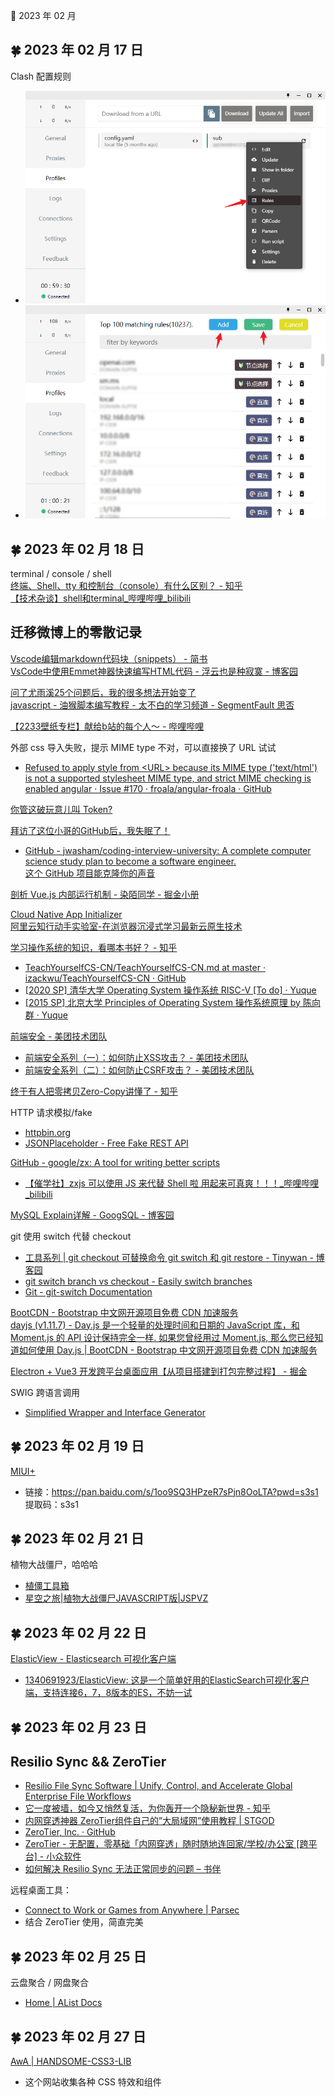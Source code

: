 🍉 2023 年 02 月


## 🍀 2023 年 02 月 17 日

  
 Clash 配置规则  
  - ![image.png](./asserts/image_1676630234465_0.png)  
  - ![image.png](./asserts/image_1676630280666_0.png)  
  
  




## 🍀 2023 年 02 月 18 日

 terminal / console / shell  
 [终端、Shell、tty 和控制台（console）有什么区别？ - 知乎](https://www.zhihu.com/question/21711307/answer/2231006377)  
 [【技术杂谈】shell和terminal_哔哩哔哩_bilibili](https://www.bilibili.com/video/BV16A411675V/?vd_source=676f8b24b99c148b1b81e4550ddd2284)  
  
  
## 迁移微博上的零散记录  
 [Vscode编辑markdown代码块（snippets） - 简书](https://www.jianshu.com/p/a87e9ca2d208?continueFlag=1a6858f6fb4408699aac448881c8e557)  
 [VsCode中使用Emmet神器快速编写HTML代码 - 浮云也是种寂寞 - 博客园](https://www.cnblogs.com/summit7ca/p/6944215.html?continueFlag=1a6858f6fb4408699aac448881c8e557)  
  
 [问了尤雨溪25个问题后，我的很多想法开始变了](https://mp.weixin.qq.com/s/Dopiz0jgqJiSbhLOLzkQbA)  
 [javascript - 油猴脚本编写教程 - 太不白的学习频道 - SegmentFault 思否](https://segmentfault.com/a/1190000021654926)  
  
 [【2233壁纸专栏】献给b站的每个人～ - 哔哩哔哩](https://www.bilibili.com/read/cv735198)  
  
 外部 css 导入失败，提示 MIME type 不对，可以直接换了 URL 试试  
  - [Refused to apply style from &lt;URL&gt; because its MIME type ('text/html') is not a supported stylesheet MIME type, and strict MIME checking is enabled angular · Issue #170 · froala/angular-froala · GitHub](https://github.com/froala/angular-froala/issues/170)  
  
 [你管这破玩意儿叫 Token?](https://mp.weixin.qq.com/s/StIo-eC-7UeBr-fb6lIZkQ)  
  
 [拜访了这位小哥的GitHub后，我失眠了！](https://mp.weixin.qq.com/s/0nn3sss9LQi_kM9iT1QW7A)  
  - [GitHub - jwasham/coding-interview-university: A complete computer science study plan to become a software engineer.](https://github.com/jwasham/coding-interview-university)  
 [这个 GitHub 项目能克隆你的声音](https://mp.weixin.qq.com/s/f2EgnA-aC9aB3XitYI9hog)  
  
 [剖析 Vue.js 内部运行机制 - 染陌同学 - 掘金小册](https://juejin.cn/book/6844733705089449991)  
  
 [Cloud Native App Initializer](https://start.aliyun.com/)  
 [阿里云知行动手实验室-在浏览器沉浸式学习最新云原生技术](https://start.aliyun.com/handson-lab?spm=a2ck6.14145464.0.0.503c7f23wyrpbp)  
  
 [学习操作系统的知识，看哪本书好？ - 知乎](https://www.zhihu.com/question/27871198/answer/1157773248)  
  - [TeachYourselfCS-CN/TeachYourselfCS-CN.md at master · izackwu/TeachYourselfCS-CN · GitHub](https://github.com/izackwu/TeachYourselfCS-CN/blob/master/TeachYourselfCS-CN.md)  
  - [[2020 SP] 清华大学 Operating System 操作系统 RISC-V [To do] · Yuque](https://www.yuque.com/ob26eq/nshoar/hwcvgp)  
  - [[2015 SP] 北京大学 Principles of Operating System 操作系统原理 by 陈向群 · Yuque](https://www.yuque.com/ob26eq/nshoar/mhvtss)  
  
 [前端安全 - 美团技术团队](https://tech.meituan.com/tags/%E5%89%8D%E7%AB%AF%E5%AE%89%E5%85%A8.html)  
  - [前端安全系列（一）：如何防止XSS攻击？ - 美团技术团队](https://tech.meituan.com/2018/09/27/fe-security.html)  
  - [前端安全系列（二）：如何防止CSRF攻击？ - 美团技术团队](https://tech.meituan.com/2018/10/11/fe-security-csrf.html)  
  
 [终于有人把零拷贝Zero-Copy讲懂了 - 知乎](https://zhuanlan.zhihu.com/p/302995249)  
  
 HTTP 请求模拟/fake  
  - [httpbin.org](http://httpbin.org/#/Images/get_image_jpeg?continueFlag=1a6858f6fb4408699aac448881c8e557)  
  - [JSONPlaceholder - Free Fake REST API](https://jsonplaceholder.typicode.com/?continueFlag=1a6858f6fb4408699aac448881c8e557)  
  
 [GitHub - google/zx: A tool for writing better scripts](https://github.com/google/zx)  
  - [【催学社】zxjs 可以使用 JS 来代替 Shell 啦 用起来可真爽！！！_哔哩哔哩_bilibili](https://www.bilibili.com/video/BV1Tv411n7EA/?vd_source=676f8b24b99c148b1b81e4550ddd2284)  
  
 [MySQL Explain详解 - GoogSQL - 博客园](https://www.cnblogs.com/xuanzhi201111/p/4175635.html?continueFlag=1a6858f6fb4408699aac448881c8e557)  
  
 git 使用 switch 代替 checkout  
  - [工具系列 | git checkout 可替换命令 git switch 和 git restore - Tinywan - 博客园](https://www.cnblogs.com/tinywan/p/12344267.html?continueFlag=1a6858f6fb4408699aac448881c8e557)  
  - [git switch branch vs checkout - Easily switch branches](https://bluecast.tech/blog/git-switch-branch/?continueFlag=1a6858f6fb4408699aac448881c8e557)  
  - [Git - git-switch Documentation](https://git-scm.com/docs/git-switch?continueFlag=1a6858f6fb4408699aac448881c8e557)  
  
 [BootCDN - Bootstrap 中文网开源项目免费 CDN 加速服务](https://www.bootcdn.cn/?continueFlag=1a6858f6fb4408699aac448881c8e557)  
 [dayjs (v1.11.7) - Day.js 是一个轻量的处理时间和日期的 JavaScript 库，和 Moment.js 的 API 设计保持完全一样. 如果您曾经用过 Moment.js, 那么您已经知道如何使用 Day.js | BootCDN - Bootstrap 中文网开源项目免费 CDN 加速服务](https://www.bootcdn.cn/dayjs/?continueFlag=1a6858f6fb4408699aac448881c8e557)  
  
 [Electron + Vue3 开发跨平台桌面应用【从项目搭建到打包完整过程】 - 掘金](https://juejin.cn/post/6983843979133468708)  
  
 SWIG 跨语言调用  
  - [Simplified Wrapper and Interface Generator](https://www.swig.org/?continueFlag=1a6858f6fb4408699aac448881c8e557)  
  
  
  




## 🍀 2023 年 02 月 19 日

  
 [MIUI+](https://plus.miui.com/#menu-anchor-recommend)  
  - 链接：https://pan.baidu.com/s/1oo9SQ3HPzeR7sPjn8OoLTA?pwd=s3s1   
    提取码：s3s1  
  
  




## 🍀 2023 年 02 月 21 日

 植物大战僵尸，哈哈哈  
  - [植僵工具箱](https://pvz.tools/)  
  - [星空之旅|植物大战僵尸JAVASCRIPT版|JSPVZ](http://jspvz.com/)  
  




## 🍀 2023 年 02 月 22 日

  
 [ElasticView - Elasticsearch 可视化客户端](http://www.elastic-view.cn/ )  
  - [1340691923/ElasticView: 这是一个简单好用的ElasticSearch可视化客户端，支持连接6，7，8版本的ES，不妨一试](https://github.com/1340691923/ElasticView )  
  




## 🍀 2023 年 02 月 23 日

  
## Resilio Sync && ZeroTier  
  - [Resilio File Sync Software | Unify, Control, and Accelerate Global Enterprise File Workflows](https://www.resilio.com/ )  
  - [它一度被墙，如今又悄然复活，为你轰开一个隐秘新世界 - 知乎](https://zhuanlan.zhihu.com/p/280756218 )  
  - [内网穿透神器 ZeroTier组件自己的”大局域网”使用教程 | STGOD](https://stgod.com/4419/ )  
  - [ZeroTier, Inc. · GitHub](https://github.com/zerotier )  
  - [ZeroTier - 无配置，零基础「内网穿透」随时随地连回家/学校/办公室 [跨平台] - 小众软件](https://www.appinn.com/zerotier-one/ )  
  - [如何解决 Resilio Sync 无法正常同步的问题 – 书伴](https://bookfere.com/post/581.html )  
  
 远程桌面工具：  
  - [Connect to Work or Games from Anywhere | Parsec](https://parsec.app/)  
  - 结合 ZeroTier 使用，简直完美  
  
  




## 🍀 2023 年 02 月 25 日

  
 云盘聚合 / 网盘聚合  
  - [Home | AList Docs](https://alist.nn.ci/ )  
  
  




## 🍀 2023 年 02 月 27 日

  
 [AwA | HANDSOME-CSS3-LIB](https://www.handsome-css.com/ )  
  - 这个网站收集各种 CSS 特效和组件  
  
  



